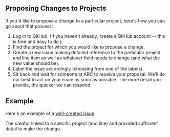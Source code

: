 ## Proposing Changes to Projects
If you'd like to propose a change to a particular project, here's how you can go about that process:

1. Log in to GitHub. (If you haven't already, create a GitHub account -- this is free and easy to do.)
2. Find the project for which you would like to propose a change.
3. Create a new issue making detailed reference to the particular project and line item as well as whatever field needs to change (and what the new value should be).
4. Label the issue accordingly (choosing from one of the labels).
5. Sit back and wait for someone at ARC to receive your proposal.  We'll do our best to act on your issue as soon as possible.  The more detail you provide, the quicker we can respond.

## Example
Here's an example of a [well-created issue](https://github.com/atlregional/plan-it/issues/8).

The creator linked to a specific project (and line) and provided sufficient detail to make the change.